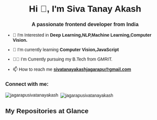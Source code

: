<h1 align="center">Hi 👋, I'm Siva Tanay Akash</h1>
<h3 align="center">A passionate frontend developer from India</h3>

- 🔭 I'm Interested in **Deep Learning,NLP,Machine Learning,Computer Vision.**

- 🌱 I’m currently learning **Computer Vision,JavaScript**

- 😶‍🌫️ I’m Currently pursuing my B.Tech from GMRIT.

- 📫 How to reach me **sivatanayakashjagarapu@gmail.com**

<h3 align="left">Connect with me:</h3>
<p align="left">
</p>

<p><img align="left" src="https://github-readme-stats.vercel.app/api/top-langs?username=jagarapusivatanayakash&show_icons=true&locale=en&layout=compact" alt="jagarapusivatanayakash" /></p>

<p>&nbsp;<img align="center" src="https://github-readme-stats.vercel.app/api?username=jagarapusivatanayakash&show_icons=true&locale=en" alt="jagarapusivatanayakash" /></p>


## My Repositories at Glance
<!DOCTYPE html>
<html>
<head>
    <style>
        body {
            font-family: Arial, sans-serif;
        }

        h2 {
            text-align: center;
        }

        .project-category {
            margin-top: 20px;
            margin-bottom: 10px;
            font-size: 20px;
            font-weight: bold;
        }

        .project {
            margin-bottom: 10px;
        }

        .project-link {
            text-decoration: none;
            color: #0078D4;
        }

        .project-description {
            margin-left: 20px;
            font-size: 14px;
        }
    </style>
</head>
<body>
    <h2>Projects</h2>

    <div class="project-category">NLP Projects:</div>
    <div class="project">
        <a class="project-link" href="https://github.com/jagarapusivatanayakash/summarization">Summarization</a>
        <p class="project-description">A project for text summarization.</p>
    </div>
    <div class="project">
        <a class="project-link" href="https://github.com/jagarapusivatanayakash/Emotion-Detection-in-news-articles">Emotion Detection in News Articles</a>
        <p class="project-description">Detect emotions in news articles.</p>
    </div>
    <div class="project">
        <a class="project-link" href="https://github.com/jagarapusivatanayakash/Phishers_url_detection">Phishers URL Detection</a>
        <p class="project-description">Detect phishing URLs.</p>
    </div>
    <div class="project">
        <a class="project-link" href="https://github.com/jagarapusivatanayakash/Fake_News_Detector">Fake News Detector</a>
        <p class="project-description">Detect fake news articles.</p>
    </div>

    <div class="project-category">Computer Vision Projects:</div>
    <div class="project">
        <a class="project-link" href="https://github.com/jagarapusivatanayakash/cotten_disease_prediction">Cotton Disease Prediction</a>
        <p class="project-description">Predict cotton diseases using computer vision.</p>
    </div>
    <div class="project">
        <a class="project-link" href="https://github.com/jagarapusivatanayakash/Brain_Tumor_Segmentation">Brain Tumor Segmentation</a>
        <p class="project-description">Segment brain tumors in medical images.</p>
    </div>
    <div class="project">
        <a class="project-link" href="https://github.com/jagarapusivatanayakash/Adversarial-attacks-on-deep-neural-networks-and-defending-techniques">Adversarial Attacks on Deep Neural Networks and Defending Techniques</a>
        <p class="project-description">Study adversarial attacks and defense techniques.</p>
    </div>

    <div class="project-category">Machine Learning Projects:</div>
    <div class="project">
        <a class="project-link" href="https://github.com/jagarapusivatanayakash/AgricultureAI_WebApp">AgricultureAI WebApp</a>
        <p class="project-description">Web application for agriculture-related machine learning.</p>
    </div>
</body>
</html>



<div align="center">

## Follow Me At
<a href="https://www.linkedin.com/in/jagarapu-siva-tanay-akash-3544bb224/"><img height="32" width="32" src="https://cdn-icons-png.flaticon.com/512/174/174857.png" /></a>&nbsp;&nbsp;&nbsp;&nbsp;
<a href="https://www.instagram.com/siva_tanay_akash/"><img height="32" width="32" src="https://upload.wikimedia.org/wikipedia/commons/thumb/e/e7/Instagram_logo_2016.svg/768px-Instagram_logo_2016.svg.png" /></a>&nbsp;&nbsp;&nbsp;&nbsp;

</div>

<div align="center">
  
<b>❤️ Thank you for visiting my Github Profile ❤️</b>
</div>
